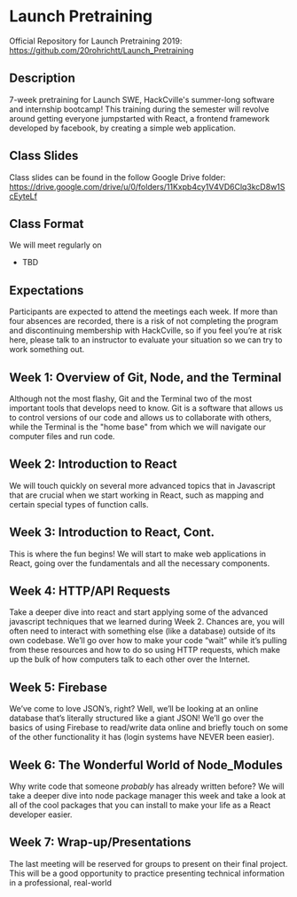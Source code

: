 # Launch Pretraining

Official Repository for Launch Pretraining 2019: https://github.com/20rohrichtt/Launch_Pretraining

## Description

7-week pretraining for Launch SWE, HackCville's summer-long software and internship bootcamp! This training during the semester will revolve around getting everyone jumpstarted with React, a frontend framework developed by facebook, by creating a simple web application.

## Class Slides

Class slides can be found in the follow Google Drive folder: https://drive.google.com/drive/u/0/folders/11Kxpb4cy1V4VD6Clq3kcD8w1ScEyteLf

## Class Format

We will meet regularly on

- TBD

## Expectations

Participants are expected to attend the meetings each week. If more than four absences are recorded, there is a risk of not completing the program and discontinuing membership with HackCville, so if you feel you’re at risk here, please talk to an instructor to evaluate your situation so we can try to work something out.

## Week 1: Overview of Git, Node, and the Terminal

Although not the most flashy, Git and the Terminal two of the most important tools that develops need to know. Git is a software that allows us to control versions of our code and allows us to collaborate with others, while the Terminal is the "home base" from which we will navigate our computer files and run code.

## Week 2: Introduction to React

We will touch quickly on several more advanced topics that in Javascript that are crucial when we start working in React, such as mapping and certain special types of function calls.

## Week 3: Introduction to React, Cont.

This is where the fun begins! We will start to make web applications in React, going over the fundamentals and all the necessary components.

## Week 4: HTTP/API Requests

Take a deeper dive into react and start applying some of the advanced javascript techniques that we learned during Week 2. Chances are, you will often need to interact with something else (like a database) outside of its own codebase. We’ll go over how to make your code “wait” while it’s pulling from these resources and how to do so using HTTP requests, which make up the bulk of how computers talk to each other over the Internet.

## Week 5: Firebase

We’ve come to love JSON’s, right? Well, we’ll be looking at an online database that’s literally structured like a giant JSON! We’ll go over the basics of using Firebase to read/write data online and briefly touch on some of the other functionality it has (login systems have NEVER been easier).

## Week 6: The Wonderful World of Node_Modules

Why write code that someone _probably_ has already written before? We will take a deeper dive into node package manager this week and take a look at all of the
cool packages that you can install to make your life as a React developer easier.

## Week 7: Wrap-up/Presentations

The last meeting will be reserved for groups to present on their final project. This will be a good opportunity to practice presenting technical information in a professional, real-world
